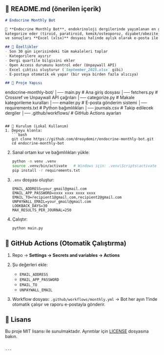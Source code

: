## 📘 README.md (önerilen içerik)

```markdown
# Endocrine Monthly Bot

🔬 **Endocrine Monthly Bot**, endokrinoloji dergilerinde yayımlanan en güncel makaleleri **Crossref API** üzerinden tarar, 
kategorize eder (tiroid, paratiroid, kemik/osteoporoz, diyabet/obezite, adrenal, hipofiz, reprodüktif, case report, yapay zeka, vb.) 
ve sonuçları **Excel (xlsx)** dosyası halinde aylık olarak e-posta ile gönderir.  

## 🚀 Özellikler
- Son 30 gün içerisindeki tüm makaleleri toplar
- Kategorilere ayırır
- Dergi quartile bilgisini ekler
- Open Access durumunu kontrol eder (Unpaywall API)
- Excel çıktısı oluşturur (`September_2025.xlsx` gibi)
- E-postaya otomatik ek yapar (bir veya birden fazla alıcıya)

## 📂 Proje Yapısı
```

endocrine-monthly-bot/
│── main.py              # Ana giriş dosyası
│── fetchers.py          # Crossref ve Unpaywall API çağrıları
│── categorize.py        # Makale kategorileme kuralları
│── emailer.py           # E-posta gönderim sistemi
│── requirements.txt     # Python bağımlılıkları
│── journals.csv         # Takip edilecek dergiler
│── .github/workflows/   # GitHub Actions ayarları

````

## 🔧 Kurulum (Lokal Kullanım)
1. Depoyu klonla:
   ```bash
   git clone https://github.com/dreaydemir/endocrine-monthly-bot.git
   cd endocrine-monthly-bot
````

2. Sanal ortam kur ve bağımlılıkları yükle:

   ```bash
   python -m venv .venv
   source .venv/bin/activate   # Windows için: .venv\Scripts\activate
   pip install -r requirements.txt
   ```

3. `.env` dosyası oluştur:

   ```env
   EMAIL_ADDRESS=your_gmail@gmail.com
   EMAIL_APP_PASSWORD=xxxx xxxx xxxx xxxx
   EMAIL_TO=recipient1@gmail.com,recipient2@gmail.com
   UNPAYWALL_EMAIL=your_gmail@gmail.com
   LOOKBACK_DAYS=30
   MAX_RESULTS_PER_JOURNAL=250
   ```

4. Çalıştır:

   ```bash
   python main.py
   ```

## 🤖 GitHub Actions (Otomatik Çalıştırma)

1. Repo → **Settings → Secrets and variables → Actions**

2. Şu değerleri ekle:

   * `EMAIL_ADDRESS`
   * `EMAIL_APP_PASSWORD`
   * `EMAIL_TO`
   * `UNPAYWALL_EMAIL`

3. Workflow dosyası: `.github/workflows/monthly.yml`
   → Bot her ayın 1’inde otomatik çalışır ve raporu e-postayla gönderir.

## 📜 Lisans

Bu proje MIT lisansı ile sunulmaktadır. Ayrıntılar için [LICENSE](LICENSE) dosyasına bakın.

````

---

